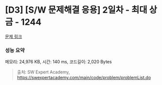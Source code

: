 # [D3] [S/W 문제해결 응용] 2일차 - 최대 상금 - 1244 

[문제 링크](https://swexpertacademy.com/main/code/problem/problemDetail.do?contestProbId=AV15Khn6AN0CFAYD) 

### 성능 요약

메모리: 24,976 KB, 시간: 140 ms, 코드길이: 2,020 Bytes



> 출처: SW Expert Academy, https://swexpertacademy.com/main/code/problem/problemList.do
